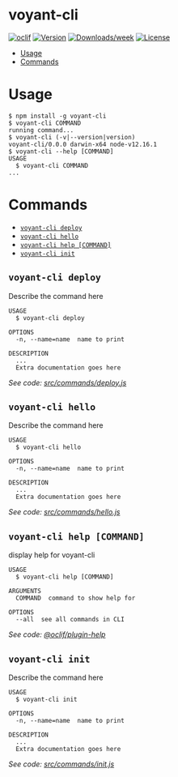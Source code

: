 voyant-cli
==========



[![oclif](https://img.shields.io/badge/cli-oclif-brightgreen.svg)](https://oclif.io)
[![Version](https://img.shields.io/npm/v/voyant-cli.svg)](https://npmjs.org/package/voyant-cli)
[![Downloads/week](https://img.shields.io/npm/dw/voyant-cli.svg)](https://npmjs.org/package/voyant-cli)
[![License](https://img.shields.io/npm/l/voyant-cli.svg)](https://github.com/voyant_mono/voyant-cli/blob/master/package.json)

<!-- toc -->
* [Usage](#usage)
* [Commands](#commands)
<!-- tocstop -->
# Usage
<!-- usage -->
```sh-session
$ npm install -g voyant-cli
$ voyant-cli COMMAND
running command...
$ voyant-cli (-v|--version|version)
voyant-cli/0.0.0 darwin-x64 node-v12.16.1
$ voyant-cli --help [COMMAND]
USAGE
  $ voyant-cli COMMAND
...
```
<!-- usagestop -->
# Commands
<!-- commands -->
* [`voyant-cli deploy`](#voyant-cli-deploy)
* [`voyant-cli hello`](#voyant-cli-hello)
* [`voyant-cli help [COMMAND]`](#voyant-cli-help-command)
* [`voyant-cli init`](#voyant-cli-init)

## `voyant-cli deploy`

Describe the command here

```
USAGE
  $ voyant-cli deploy

OPTIONS
  -n, --name=name  name to print

DESCRIPTION
  ...
  Extra documentation goes here
```

_See code: [src/commands/deploy.js](https://github.com/voyant_mono/voyant-cli/blob/v0.0.0/src/commands/deploy.js)_

## `voyant-cli hello`

Describe the command here

```
USAGE
  $ voyant-cli hello

OPTIONS
  -n, --name=name  name to print

DESCRIPTION
  ...
  Extra documentation goes here
```

_See code: [src/commands/hello.js](https://github.com/voyant_mono/voyant-cli/blob/v0.0.0/src/commands/hello.js)_

## `voyant-cli help [COMMAND]`

display help for voyant-cli

```
USAGE
  $ voyant-cli help [COMMAND]

ARGUMENTS
  COMMAND  command to show help for

OPTIONS
  --all  see all commands in CLI
```

_See code: [@oclif/plugin-help](https://github.com/oclif/plugin-help/blob/v2.2.3/src/commands/help.ts)_

## `voyant-cli init`

Describe the command here

```
USAGE
  $ voyant-cli init

OPTIONS
  -n, --name=name  name to print

DESCRIPTION
  ...
  Extra documentation goes here
```

_See code: [src/commands/init.js](https://github.com/voyant_mono/voyant-cli/blob/v0.0.0/src/commands/init.js)_
<!-- commandsstop -->
